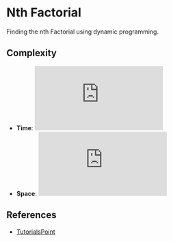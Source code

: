# Nth Factorial
Finding the nth Factorial using dynamic programming.

## Complexity
* **Time**: ![](https://latex.codecogs.com/svg.latex?O(n))
* **Space**: ![](https://latex.codecogs.com/svg.latex?O(n))

## References
* [TutorialsPoint](https://www.tutorialspoint.com/cplusplus-program-to-find-factorial-of-a-number-using-dynamic-programming)